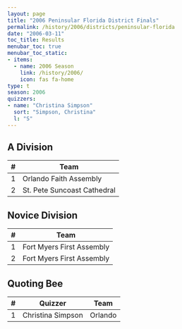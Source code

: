 ```yaml
---
layout: page
title: "2006 Peninsular Florida District Finals"
permalink: /history/2006/districts/peninsular-florida
date: "2006-03-11"
toc_title: Results
menubar_toc: true
menubar_toc_static:
- items:
  - name: 2006 Season
    link: /history/2006/
    icon: fas fa-home
type: t
season: 2006
quizzers:
- name: "Christina Simpson"
  sort: "Simpson, Christina"
  l: "S"
---
```


## A Division

|    # | Team                        |
| ---: | --------------------------- |
|    1 | Orlando Faith Assembly      |
|    2 | St. Pete Suncoast Cathedral |

## Novice Division

|    # | Team                      |
| ---: | ------------------------- |
|    1 | Fort Myers First Assembly |
|    2 | Fort Myers First Assembly |

## Quoting Bee

|    # | Quizzer           | Team    |
| ---: | ----------------- | ------- |
|    1 | Christina Simpson | Orlando |
